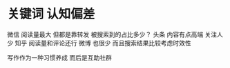 # 关键词 认知偏差
微信 阅读量最大 但都是靠转发 被搜索到的占比多少？
头条 内容有点高端 关注人少
知乎 阅读量和评论还行
微博 也很少 而且搜索结果比较考虑时效性

写作作为一种习惯养成 而后是互助社群

